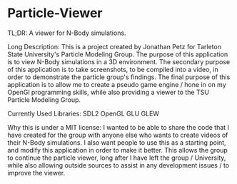 # Particle-Viewer
TL;DR: A viewer for N-Body simulations.

Long Description:
This is a project created by Jonathan Petz for Tarleton State University's Particle Modeling Group. The purpose of this application is to view N-Body simulations in a 3D environment. The secondary purpose of this application is to take screenshots, to be compiled into a video, in order to demonstrate the particle group's findings. The final purpose of this application is to allow me to create a pseudo game engine / hone in on my OpenGl programming skills, while also providing a viewer to the TSU Particle Modeling Group.

Currently Used Libraries:
SDL2
OpenGL
GLU
GLEW

Why this is under a MIT license:
I wanted to be able to share the code that I have created for the group with anyone else who wants to create videos of their N-Body simulations. I also want people to use this as a starting point, and modify this application in order to make it better. This allows the group to continue the particle viewer, long after I have left the group / University, while also allowing outside sources to assist in any development issues / to improve the viewer.
